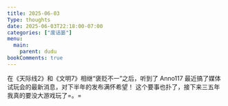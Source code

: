 ```yaml
---
title: 2025-06-03
Type: thoughts
date: 2025-06-03T22:18:00-07:00
categories: ["废话篓"]
menu:
  main:
    parent: dudu
bookComments: true
---
```

在《天际线2》和《文明7》相继“褒贬不一”之后，听到了 Anno117 最近搞了媒体试玩会的最新消息，对下半年的发布满怀希望！ 这个要事也扑了，接下来三五年我真的要没大游戏玩了=。=
